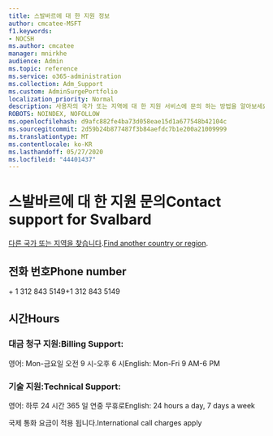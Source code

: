 ```yaml
---
title: 스발바르에 대 한 지원 정보
author: cmcatee-MSFT
f1.keywords:
- NOCSH
ms.author: cmcatee
manager: mnirkhe
audience: Admin
ms.topic: reference
ms.service: o365-administration
ms.collection: Adm_Support
ms.custom: AdminSurgePortfolio
localization_priority: Normal
description: 사용자의 국가 또는 지역에 대 한 지원 서비스에 문의 하는 방법을 알아보세요.
ROBOTS: NOINDEX, NOFOLLOW
ms.openlocfilehash: d9afc882fe4ba73d058eae15d1a677548b42104c
ms.sourcegitcommit: 2d59b24b877487f3b84aefdc7b1e200a21009999
ms.translationtype: MT
ms.contentlocale: ko-KR
ms.lasthandoff: 05/27/2020
ms.locfileid: "44401437"
---
```

# <a name="contact-support-for-svalbard"></a><span data-ttu-id="02028-103">스발바르에 대 한 지원 문의</span><span class="sxs-lookup"><span data-stu-id="02028-103">Contact support for Svalbard</span></span>

<span data-ttu-id="02028-104">[다른 국가 또는 지역을 찾습니다](../contact-support-for-business-products.md).</span><span class="sxs-lookup"><span data-stu-id="02028-104">[Find another country or region](../contact-support-for-business-products.md).</span></span>

## <a name="phone-number"></a><span data-ttu-id="02028-105">전화 번호</span><span class="sxs-lookup"><span data-stu-id="02028-105">Phone number</span></span>
<span data-ttu-id="02028-106">+ 1 312 843 5149</span><span class="sxs-lookup"><span data-stu-id="02028-106">+1 312 843 5149</span></span>

## <a name="hours"></a><span data-ttu-id="02028-107">시간</span><span class="sxs-lookup"><span data-stu-id="02028-107">Hours</span></span>
### <a name="billing-support"></a><span data-ttu-id="02028-108">대금 청구 지원:</span><span class="sxs-lookup"><span data-stu-id="02028-108">Billing Support:</span></span>

<span data-ttu-id="02028-109">영어: Mon-금요일 오전 9 시-오후 6 시</span><span class="sxs-lookup"><span data-stu-id="02028-109">English: Mon-Fri 9 AM-6 PM</span></span>

### <a name="technical-support"></a><span data-ttu-id="02028-110">기술 지원:</span><span class="sxs-lookup"><span data-stu-id="02028-110">Technical Support:</span></span>

<span data-ttu-id="02028-111">영어: 하루 24 시간 365 일 연중 무휴로</span><span class="sxs-lookup"><span data-stu-id="02028-111">English: 24 hours a day, 7 days a week</span></span>

<span data-ttu-id="02028-112">국제 통화 요금이 적용 됩니다.</span><span class="sxs-lookup"><span data-stu-id="02028-112">International call charges apply</span></span>
